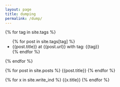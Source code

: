 ```yaml
---
layout: page
title: dumping
permalink: /dump/
---
```


{% for tag in site.tags %}
  <ul>
    {% for post in site.tags[tag] %}
      <li>
        {{post.title}} at {{post.url}} with tag: {{tag}}
      </li>
    {% endfor %}
  </ul>
{% endfor %}

{% for post in site.posts %}
  {{post.title}}
{% endfor %}

{% for x in site.write_ind %}
  {{x.title}}
{% endfor %}

